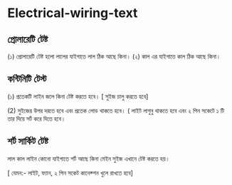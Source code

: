 # Electrical-wiring-text

## প্রোলারেটি টেষ্ট

(১) প্রোলারেটি টেষ্ট হলো লালের যাইগাতে লাল ঠিক আছে কিনা।
(২) কাল এর যাইগাতে কাল ঠিক আছে কিনা।



## কন্টিনিটি টেস্ট

(১) প্রতেকটি লাইন জলে কিনা টেষ্ট করতে হবে। [ সুইজ চালু করতে হবে]

(2) সুইজের উপর দরতে হবে এবং প্রতেক লোড থাকতে হবে। ( লাইট লাগুনু থাকতে হবে এবং ২ পিন সকেটে ১ টি তার দিয়ে সর্ট করে দিতে হবে।

## শর্ট সার্কিট টেষ্ট

লাল কাল লাইন কোনো যাইগাতে শর্ট আছে কিনা মেইন সুইজ এখানে টেষ্ট করতে হয়।

[ যেমন:- লাইট, ফ্যান, ২ পিন সকেট কানেক্শন খুলে রাখতে হবে]

